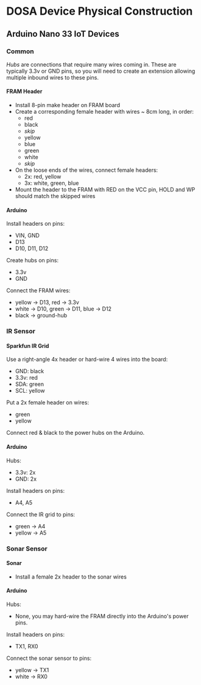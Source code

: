 DOSA Device Physical Construction
=================================

Arduino Nano 33 IoT Devices
---------------------------
### Common
*Hubs* are connections that require many wires coming in. These are typically 3.3v or GND pins, so you will need 
to create an extension allowing multiple inbound wires to these pins.

#### FRAM Header
* Install 8-pin make header on FRAM board
* Create a corresponding female header with wires ~ 8cm long, in order:
  * red
  * black
  * _skip_
  * yellow
  * blue
  * green
  * white
  * _skip_
* On the loose ends of the wires, connect female headers:
  * 2x: red, yellow
  * 3x: white, green, blue
* Mount the header to the FRAM with RED on the VCC pin, HOLD and WP should match the skipped wires

#### Arduino
Install headers on pins:
* VIN, GND
* D13 
* D10, D11, D12

Create hubs on pins:
* 3.3v
* GND

Connect the FRAM wires:
* yellow -> D13, red -> 3.3v
* white -> D10, green -> D11, blue -> D12
* black -> ground-hub
  
  
### IR Sensor
#### Sparkfun IR Grid
Use a right-angle 4x header or hard-wire 4 wires into the board:
* GND: black
* 3.3v: red
* SDA: green
* SCL: yellow

Put a 2x female header on wires:
* green
* yellow

Connect red & black to the power hubs on the Arduino.

#### Arduino
Hubs:
* 3.3v: 2x
* GND: 2x

Install headers on pins:
  * A4, A5

Connect the IR grid to pins:
* green -> A4
* yellow -> A5
  
### Sonar Sensor
#### Sonar
* Install a female 2x header to the sonar wires

#### Arduino
Hubs:
* None, you may hard-wire the FRAM directly into the Arduino's power pins.

Install headers on pins:
* TX1, RX0

Connect the sonar sensor to pins:
  * yellow -> TX1
  * white -> RX0
